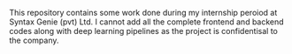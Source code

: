 This repository contains some work done during my internship peroiod at Syntax Genie (pvt) Ltd. I cannot add all the complete frontend and backend codes along with deep learning pipelines as the project is confidentisal to the company.
